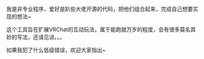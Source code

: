 

我是非专业程序，爱好是趴些大佬开源的代码，把他们组合起来，完成自己想要实现的想法~


这个工具旨在扩展VRChat的互动玩法，属于能跑就万岁的程度，会有很多莫名其妙的写法，还请见谅。。。


如果我犯了什么低级错误，欢迎大家指出~
